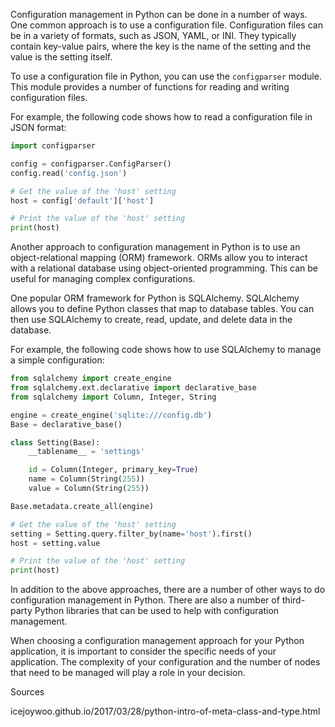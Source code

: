 Configuration management in Python can be done in a number of ways. One common approach is to use a configuration file. Configuration files can be in a variety of formats, such as JSON, YAML, or INI. They typically contain key-value pairs, where the key is the name of the setting and the value is the setting itself.

To use a configuration file in Python, you can use the `configparser` module. This module provides a number of functions for reading and writing configuration files.

For example, the following code shows how to read a configuration file in JSON format:

```python
import configparser

config = configparser.ConfigParser()
config.read('config.json')

# Get the value of the 'host' setting
host = config['default']['host']

# Print the value of the 'host' setting
print(host)
```

Another approach to configuration management in Python is to use an object-relational mapping (ORM) framework. ORMs allow you to interact with a relational database using object-oriented programming. This can be useful for managing complex configurations.

One popular ORM framework for Python is SQLAlchemy. SQLAlchemy allows you to define Python classes that map to database tables. You can then use SQLAlchemy to create, read, update, and delete data in the database.

For example, the following code shows how to use SQLAlchemy to manage a simple configuration:

```python
from sqlalchemy import create_engine
from sqlalchemy.ext.declarative import declarative_base
from sqlalchemy import Column, Integer, String

engine = create_engine('sqlite:///config.db')
Base = declarative_base()

class Setting(Base):
    __tablename__ = 'settings'

    id = Column(Integer, primary_key=True)
    name = Column(String(255))
    value = Column(String(255))

Base.metadata.create_all(engine)

# Get the value of the 'host' setting
setting = Setting.query.filter_by(name='host').first()
host = setting.value

# Print the value of the 'host' setting
print(host)
```

In addition to the above approaches, there are a number of other ways to do configuration management in Python. There are also a number of third-party Python libraries that can be used to help with configuration management.

When choosing a configuration management approach for your Python application, it is important to consider the specific needs of your application. The complexity of your configuration and the number of nodes that need to be managed will play a role in your decision.


Sources

icejoywoo.github.io/2017/03/28/python-intro-of-meta-class-and-type.html

